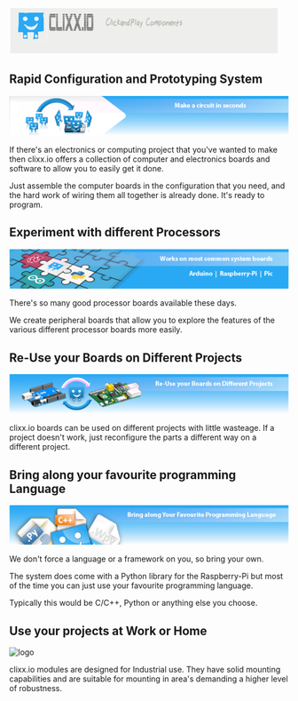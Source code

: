 ![logo](doc/source/svg/g3170.png)

Rapid Configuration and Prototyping System
------------------------------------------

![circuit-graphic](doc/images/make-a-circuit-in-seconds-01.png)

If there's an electronics or computing project that you've wanted to make 
then clixx.io offers a collection of computer and electronics boards and software
to allow you to easily get it done.

Just assemble the computer boards in the configuration that you need, and
the hard work of wiring them all together is already done. It's ready to program.

Experiment with different Processors
------------------------------------

![different-processors](doc/images/work-on-common-system-board-01.png)

There's so many good processor boards available these days.

We create peripheral boards that allow you to explore the features 
of the various different processor boards more easily.

Re-Use your Boards on Different Projects
----------------------------------------

![reuse](doc/images/reuse-your-boards-on-different-projects.png)

clixx.io boards can be used on different projects with little wasteage. If
a project doesn't work, just reconfigure the parts a different way on a
different project. 

Bring along your favourite programming Language
-----------------------------------------------

![languages](doc/images/bring-along-your-favourite-programming-language.png)

We don't force a language or a framework on you, so bring your own.

The system does come with a Python library for the Raspberry-Pi but most
of the time you can just use your favourite programming language.

Typically this would be C/C++, Python or anything else you choose.

Use your projects at Work or Home
---------------------------------

![logo](doc/images/work-anywhere-on-the-internet-\(600-x-85\)-01.png)

clixx.io modules are designed for Industrial use. They have solid mounting
capabilities and are suitable for mounting in area's demanding a higher level
of robustness.
